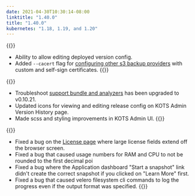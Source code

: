 ```yaml
---
date: 2021-04-30T10:30:14-08:00
linktitle: "1.40.0"
title: "1.40.0"
kubernetes: "1.18, 1.19, and 1.20"
---
```

{{<features>}}
* Ability to allow editing deployed version config.
* Added `--cacert` flag for [configuring other s3 backup providers](/kots-cli/velero/configure-other-s3/) with custom and self-sign certificates.
{{</features>}}

{{<changes>}}
* Troubleshoot [support bundle and analyzers](/kotsadm/troubleshooting/support-bundle/) has been upgraded to v0.10.21.
* Updated icons for viewing and editing release config on KOTS Admin Version History page.
* Made scss and styling improvements in KOTS Admin UI.
{{</changes>}}

{{<fixes>}}
* Fixed a bug on the [License page](https://kots.io/kotsadm/updating/license-updates/) where large license fields extend off the browser screen.
* Fixed a bug that caused usage numbers for RAM and CPU to not be rounded to the first decimal poi
* Fixed a bug where the Application dashboard "Start a snapshot" link didn't create the correct snapshot if you clicked on "Learn More" first.
* Fixed a bug that caused velero filesystem cli commands to log the progress even if the output format was specified.
{{</fixes>}}
